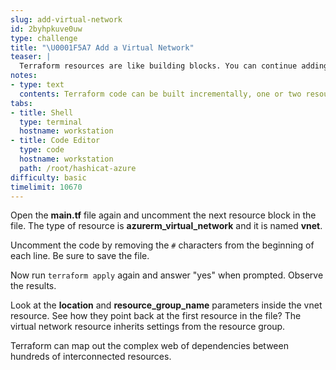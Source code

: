 ```yaml
---
slug: add-virtual-network
id: 2byhpkuve0uw
type: challenge
title: "\U0001F5A7 Add a Virtual Network"
teaser: |
  Terraform resources are like building blocks. You can continue adding more blocks until your infrastructure reaches the desired state.
notes:
- type: text
  contents: Terraform code can be built incrementally, one or two resources at a time.
tabs:
- title: Shell
  type: terminal
  hostname: workstation
- title: Code Editor
  type: code
  hostname: workstation
  path: /root/hashicat-azure
difficulty: basic
timelimit: 10670
---
```

Open the **main.tf** file again and uncomment the next resource block in the file. The type of resource is **azurerm_virtual_network** and it is named **vnet**.

Uncomment the code by removing the `#` characters from the beginning of each line. Be sure to save the file.

Now run `terraform apply` again and answer "yes" when prompted. Observe the results.

Look at the **location** and **resource_group_name** parameters inside the vnet resource. See how they point back at the first resource in the file? The virtual network resource inherits settings from the resource group.

Terraform can map out the complex web of dependencies between hundreds of interconnected resources.